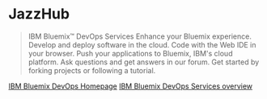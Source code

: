 JazzHub
==

> IBM Bluemix™ DevOps Services Enhance your Bluemix experience.
Develop and deploy software in the cloud. Code with the Web IDE in your browser. Push your applications to Bluemix, IBM's cloud platform. Ask questions and get answers in our forum. Get started by forking projects or following a tutorial.

[IBM Bluemix DevOps Homepage](https://hub.jazz.net/)
[IBM Bluemix DevOps Services overview](https://hub.jazz.net/docs/overview/)